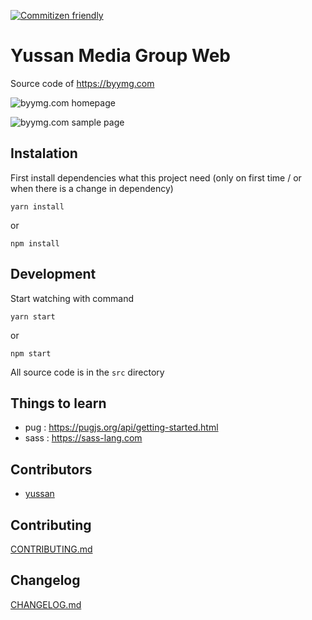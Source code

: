 [![Commitizen friendly](https://img.shields.io/badge/commitizen-friendly-brightgreen.svg)](http://commitizen.github.io/cz-cli/)

# Yussan Media Group Web

Source code of https://byymg.com

![byymg.com homepage](https://i.ibb.co/YLZkvbX/Screen-Shot-2020-11-15-at-09-41-45.png)

![byymg.com sample page](https://i.ibb.co/WvqvX23/Screen-Shot-2020-11-15-at-09-41-57.png)

## Instalation

First install dependencies what this project need (only on first time / or when there is a change in dependency)

```
yarn install
```

or

```
npm install
```

## Development

Start watching with command

```
yarn start
```

or

```
npm start
```

All source code is in the `src` directory

## Things to learn

- pug : https://pugjs.org/api/getting-started.html
- sass : https://sass-lang.com

## Contributors

- [yussan](https://github.com/yussan)

## Contributing

[CONTRIBUTING.md](https://github.com/yussan/grunt-pug-sass-boilerplate/blob/master/CONTRIBUTING.md)

## Changelog

[CHANGELOG.md](https://github.com/yussan/grunt-pug-sass-boilerplate/blob/master/CHANGELOG.md)
